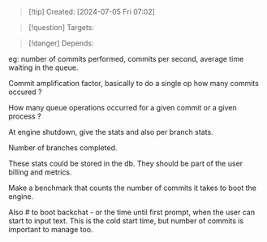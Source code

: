 
>[!tip] Created: [2024-07-05 Fri 07:02]

>[!question] Targets: 

>[!danger] Depends: 

eg: number of commits performed, commits per second, average time waiting in the queue.

Commit amplification factor, basically to do a single op how many commits occured ?

How many queue operations occurred for a given commit or a given process ?

At engine shutdown, give the stats and also per branch stats.

Number of branches completed.

These stats could be stored in the db.  They should be part of the user billing and metrics.

Make a benchmark that counts the number of commits it takes to boot the engine.

Also # to boot backchat - or the time until first prompt, when the user can start to input text.
This is the cold start time, but number of commits is important to manage too.